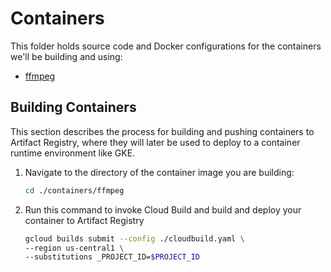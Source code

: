 # Containers

This folder holds source code and Docker configurations for the containers we'll be building and using:
- [ffmpeg](./ffmpeg/README.md)

## Building Containers

This section describes the process for building and pushing containers to Artifact Registry, where they will later be used to deploy to a container runtime environment like GKE.

1. Navigate to the directory of the container image you are building:

    ```bash
    cd ./containers/ffmpeg
    ```

2. Run this command to invoke Cloud Build and build and deploy your container to Artifact Registry

    ```bash
    gcloud builds submit --config ./cloudbuild.yaml \
    --region us-central1 \
    --substitutions _PROJECT_ID=$PROJECT_ID
    ```
